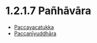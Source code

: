 # 1.2.1.7 Pañhāvāra

* [Paccayacatukka](1.2.1.7/Paccayacatukka.md)
* [Paccanīyuddhāra](1.2.1.7/Paccaniyuddhara.md)
